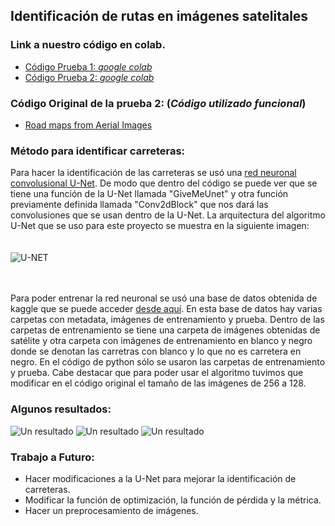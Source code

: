 ## Identificación de rutas en imágenes satelitales

### Link a nuestro código en colab.

* [Código Prueba 1:  _google colab_](https://colab.research.google.com/drive/1awV3qZSnQ75CeoSTZQ26sZ95xVeHlcev?authuser=1#scrollTo=U5cCY3PjQI4J)
* [Código Prueba 2: _google colab_](https://colab.research.google.com/drive/1rIJYTONLDwCyrFZVR-Uw0NPOGAADUE-j)

### Código Original de la prueba 2: (_Código utilizado funcional_)

* [Road maps from Aerial Images](https://www.kaggle.com/vanvalkenberg/road-maps-from-aerial-images)

### Método para identificar carreteras:


Para hacer la identificación de las carreteras se usó una [red neuronal convolusional U-Net](https://en.wikipedia.org/wiki/U-Net). De modo que dentro del código se puede ver que se tiene una función de la U-Net llamada "GiveMeUnet" y otra función previamente definida llamada "Conv2dBlock" que nos dará las convolusiones que se usan dentro de la U-Net. La arquitectura del algoritmo U-Net que se uso para este proyecto se muestra en la siguiente imagen: <br><br><br>
![U-NET](https://miro.medium.com/max/724/1*Rg1AV1JypEfFHpSFFEnqaA.jpeg)<br><br><br>

Para poder entrenar la red neuronal se usó una base de datos obtenida de kaggle que se puede acceder [desde aquí](https://www.kaggle.com/balraj98/massachusetts-roads-dataset). En esta base de datos hay varias carpetas con metadata, imágenes de entrenamiento y prueba. Dentro de las carpetas de entrenamiento se tiene una carpeta de imágenes obtenidas de satélite y otra carpeta con imágenes de entrenamiento en blanco y negro donde se denotan las carretras con blanco y lo que no es carretera en negro. En el código de python sólo se usaron las carpetas de entrenamiento y prueba. Cabe destacar que para poder usar el algoritmo tuvimos que modificar en el código original el tamaño de las imágenes de 256 a 128.


### Algunos resultados:

![Un resultado](descarga.png)
![Un resultado](descarga2.png)
![Un resultado](descarga4.png)


### Trabajo a Futuro:

* Hacer modificaciones a la U-Net para mejorar la identificación de carreteras.
* Modificar la función de optimización, la función de pérdida y la  métrica.
* Hacer un preprocesamiento de imágenes.
